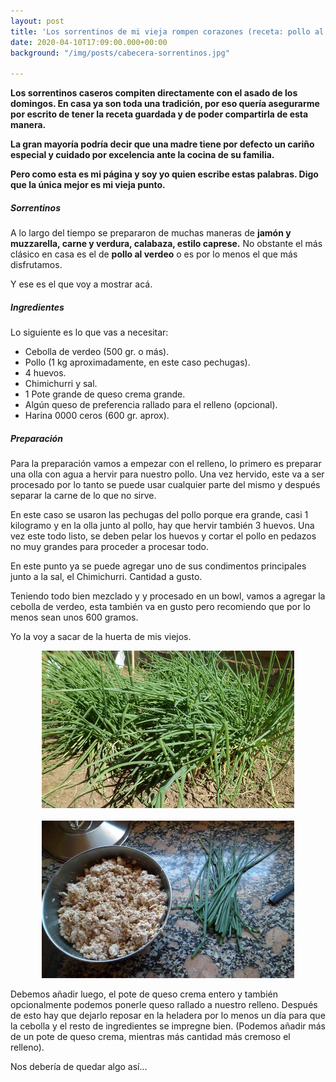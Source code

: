 ```yaml
---
layout: post
title: 'Los sorrentinos de mi vieja rompen corazones (receta: pollo al verdeo)'
date: 2020-04-10T17:09:00.000+00:00
background: "/img/posts/cabecera-sorrentinos.jpg"

---
```

**Los sorrentinos caseros compiten directamente con el asado de los domingos. En casa ya son toda una tradición, por eso quería asegurarme por escrito de tener la receta guardada y de poder compartirla de esta manera.**

**La gran mayoría podría decir que una madre tiene por defecto un cariño especial y cuidado por excelencia ante la cocina de su familia.**

**Pero como esta es mi página y soy yo quien escribe estas palabras. Digo que la única mejor es mi vieja punto.**

##### Sorrentinos

A lo largo del tiempo se prepararon de muchas maneras de **jamón y muzzarella, carne y verdura, calabaza, estilo caprese.** No obstante el más clásico en casa es el de **pollo al verdeo** o es por lo menos el que más disfrutamos.

Y ese es el que voy a mostrar acá.

##### Ingredientes

Lo siguiente es lo que vas a necesitar:

* Cebolla de verdeo (500 gr. o más).
* Pollo (1 kg aproximadamente, en este caso pechugas).
* 4 huevos.
* Chimichurri y sal.
* 1 Pote grande de queso crema grande.
* Algún queso de preferencia rallado para el relleno (opcional).
* Harina 0000 ceros (600 gr. aprox).

##### Preparación

Para la preparación vamos a empezar con el relleno, lo primero es preparar una olla con agua a hervir para nuestro pollo. Una vez hervido, este va a ser procesado por lo tanto se puede usar cualquier parte del mismo y después separar la carne de lo que no sirve.

En este caso se usaron las pechugas del pollo porque era grande, casi 1 kilogramo y en la olla junto al pollo, hay que hervir también 3 huevos. Una vez este todo listo, se deben  pelar los huevos y cortar el pollo en pedazos no muy grandes para proceder a procesar todo.

En este punto ya se puede agregar uno de sus condimentos principales junto a la sal, el Chimichurri. Cantidad a gusto.

Teniendo todo bien mezclado y y procesado en un bowl, vamos a agregar la cebolla de verdeo, esta también va en gusto pero recomiendo que por lo menos sean unos 600 gramos.

Yo la voy a sacar de la huerta de mis viejos.

<html>

<div align="center"><img src="https://raw.githubusercontent.com/Lucas68747/lucas68747.github.io/master/img/posts/cebolla2.jpg" width="80%" height="auto"  alt="cebolla"></div>

</html>

<br>

<html>

<div align="center"><img src="https://raw.githubusercontent.com/Lucas68747/lucas68747.github.io/master/img/posts/relleno1.jpg" width="80%" height="auto"  alt="relleno"></div>

</html>

Debemos añadir luego, el pote de queso crema entero y también opcionalmente podemos ponerle queso rallado a nuestro relleno. Después de esto hay que dejarlo reposar en la heladera por lo menos un día para que la cebolla y el resto de ingredientes se impregne bien. (Podemos añadir más de un pote de queso crema, mientras más cantidad más cremoso el relleno).

Nos debería de quedar algo así...